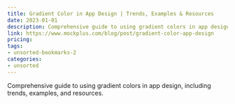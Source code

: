 ```yaml
---
title: Gradient Color in App Design | Trends, Examples & Resources
date: 2023-01-01
description: Comprehensive guide to using gradient colors in app design, including trends, examples, and resources.
link: https://www.mockplus.com/blog/post/gradient-color-app-design
pricing: 
tags: 
- unsorted-bookmarks-2 
categories: 
- unsorted 
---
```


Comprehensive guide to using gradient colors in app design, including trends, examples, and resources.